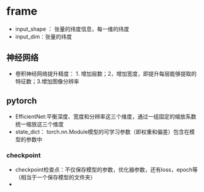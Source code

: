 # frame
- input_shape ： 张量的纬度信息，每一维的纬度
- input_dim：张量的纬度
## 神经网络
- 卷积神经网络提升精度： 1. 增加层数；2，增加宽度，即提升每层能够提取的特征数；3.增加图像分辨率

## pytorch
- EfficientNet:平衡深度、宽度和分辨率这三个维度，通过一组固定的缩放系数统一缩放这三个维度
- state_dict： torch.nn.Module模型的可学习参数（即权重和偏差）包含在模型的参数中
### checkpoint
- checkpoint检查点：不仅保存模型的参数，优化器参数，还有loss，epoch等（相当于一个保存模型的文件夹）
- 
